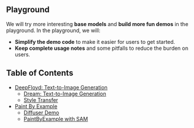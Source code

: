 ## Playground

We will try more interesting **base models** and **build more fun demos** in the playground. In the playground, we will:

- **Simplify the demo code** to make it easier for users to get started.
- **Keep complete usage notes** and some pitfalls to reduce the burden on users.

## Table of Contents
- [DeepFloyd: Text-to-Image Generation](./generation/DeepFloyd/)
  - [Dream: Text-to-Image Generation](./generation/DeepFloyd/dream.py)
  - [Style Transfer](./generation/DeepFloyd/style_transfer.py)
- [Paint By Example](./generation/PaintByExample/)
  - [Diffuser Demo](./generation/PaintByExample/paint_by_example.py)
  - [PaintByExample with SAM](./generation/PaintByExample/sam_paint_by_example.py)
